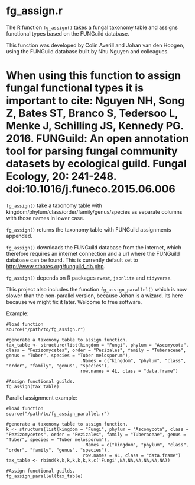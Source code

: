 # fg_assign.r
The R function `fg_assign()` takes a fungal taxonomy table and assigns functional types based on the FUNGuild database.

This function was developed by Colin Averill and Johan van den Hoogen, using the FUNGuild database built by Nhu Nguyen and colleagues.

# When using this function to assign fungal functional types it is important to cite: Nguyen NH, Song Z, Bates ST, Branco S, Tedersoo L, Menke J, Schilling JS, Kennedy PG. 2016. FUNGuild: An open annotation tool for parsing fungal community datasets by ecological guild. Fungal Ecology, 20: 241-248. doi:10.1016/j.funeco.2015.06.006

`fg_assign()` take a taxonomy table with kingdom/phylum/class/order/family/genus/species as separate columns with those names in lower case.

`fg_assign()` returns the taxonomy table with FUNGuild assignments appended.

`fg_assign()` downloads the FUNGuild database from the internet, which therefore requires an internet connection and a url where the FUNGuild database can be found. This is currently default set to http://www.stbates.org/funguild_db.php.

`fg_assign()` depends on R packages `rvest`, `jsonlite` and `tidyverse`.

 This project also includes the function `fg_assign_parallel()` which is now slower than the non-parallel version, because Johan is a wizard. Its here because we might fix it later. Welcome to free software.

Example:
````
#load function
source("/path/to/fg_assign.r")

#generate a taxonomy table to assign function.
tax_table <- structure(list(kingdom = "Fungi", phylum = "Ascomycota", class = "Pezizomycetes", order = "Pezizales", family = "Tuberaceae", genus = "Tuber", species = "Tuber melosporum"), 
                            .Names = c("kingdom", "phylum", "class", "order", "family", "genus", "species"), 
                            row.names = 4L, class = "data.frame")

#Assign functional guilds.
fg_assign(tax_table)
````

Parallel assignment example:
````
#load function
source("/path/to/fg_assign_parallel.r")

#generate a taxonomy table to assign function.
k <- structure(list(kingdom = "Fungi", phylum = "Ascomycota", class = "Pezizomycetes", order = "Pezizales", family = "Tuberaceae", genus = "Tuber", species = "Tuber melosporum"), 
                             .Names = c("kingdom", "phylum", "class", "order", "family", "genus", "species"), 
                             row.names = 4L, class = "data.frame")
tax_table <- rbind(k,k,k,k,k,k,k,c('Fungi',NA,NA,NA,NA,NA,NA))

#Assign functional guilds.
fg_assign_parallel(tax_table)
````